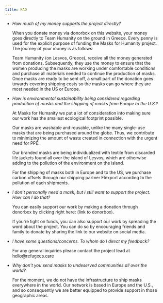 ```yaml
---
title: FAQ
---
```


- _How much of my money supports the project directly?_

  When you donate money via donorbox on this website, your money goes directly
  to Team Humanity on the ground in Greece. Every penny is used for the explicit
  purpose of funding the Masks for Humanity project. The journey of your money
  is as follows:

  Team Humanity (on Lesvos, Greece), receive all the money generated from
  donations. Subsequently, they use the money to ensure that the women producing
  the masks are working under comfortable conditions and purchase all materials
  needed to continue the production of masks. Once masks are ready to be sent
  off, a small part of the donation goes towards covering shipping costs so the
  masks can go where they are most needed in the US or Europe.

- _How is environmental sustainability being considered regarding production of
  masks and the shipping of masks from Europe to the U.S.?_

  At Masks for Humanity we put a lot of consideration into making sure our work
  has the smallest ecological footprint possible.

  Our masks are washable and reusable, unlike the many single-use masks that are
  being purchased around the globe. Thus, we contribute to minimizing the amount
  of waste created in connection with the urgent need for PPE.

  Our branded masks are being individualized with textile from discarded life
  jackets found all over the island of Lesvos, which are otherwise adding to the
  pollution of the environment on the island.

  For the shipping of masks both in Europe and to the US, we purchase carbon
  offsets through our shipping partner Flexport according to the pollution of
  each shipments.

- _I don’t personally need a mask, but I still want to support the project. How
  can I do that?_

  You can easily support our work by making a donation through donorbox by
  clicking right here: (link to donorbox).

  If you're tight on funds, you can also support our work by spreading the word
  about the project. You can do so by encouraging friends and family to donate
  by sharing the link to our website on social media.

- _I have some questions/concerns. To whom do I direct my feedback?_

  For any general inquiries please contact the project lead at
  hello@refugees.care

- _Why don't you send masks to undeserved communities all over the world?_

  For the moment, we do not have the infrastructure to ship masks everywhere in
  the world. Our network is based in Europe and the U.S., and so consequently we
  are better equipped to provide support in those geographic areas.
